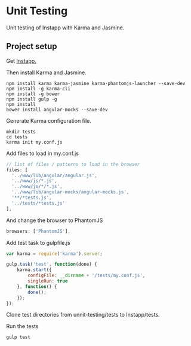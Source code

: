 # Unit Testing
Unit testing of Instapp with Karma and Jasmine.

## Project setup

Get [Instapp.](https://github.com/IoTitude/Instapp)

Then install Karma and Jasmine.
```shell
npm install karma karma-jasmine karma-phantomjs-launcher --save-dev
npm install -g karma-cli
npm install -g bower
npm install gulp -g
npm install 
bower install angular-mocks --save-dev
```
Generate Karma configuration file.
```shell
mkdir tests
cd tests
karma init my.conf.js
```

Add files to load in my.conf.js
```javascript
// list of files / patterns to load in the browser
files: [
  '../www/lib/angular/angular.js',
  '../www/js/*.js',
  '../www/js/*/*.js',
  '../www/lib/angular-mocks/angular-mocks.js',
  '**/*tests.js',
  '../tests/*tests.js'
],
```
And change the browser to PhantomJS
```javascript
browsers: ['PhantomJS'],
```

Add test task to gulpfile.js
```javascript
var karma = require('karma').server;

gulp.task('test', function(done) {
    karma.start({
        configFile: __dirname + '/tests/my.conf.js',
        singleRun: true
    }, function() {
        done();
    });
});
```
Clone test directories from unnit-testing/tests to Instapp/tests.

Run the tests

```shell
gulp test
```
